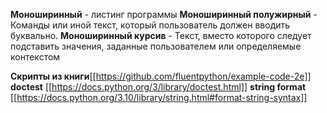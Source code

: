 **Моноширинный** - листинг программы
**Моноширинный полужирный** - Команды или иной текст, который пользователь должен вводить буквально.
**Моноширинный курсив** - Текст, вместо которого следует подставить значения, заданные пользователем или определяемые контекстом

**Скрипты из книги**[[https://github.com/fluentpython/example-code-2e]]
**doctest** [[https://docs.python.org/3/library/doctest.html]]
**string format** [[https://docs.python.org/3.10/library/string.html#format-string-syntax]]
